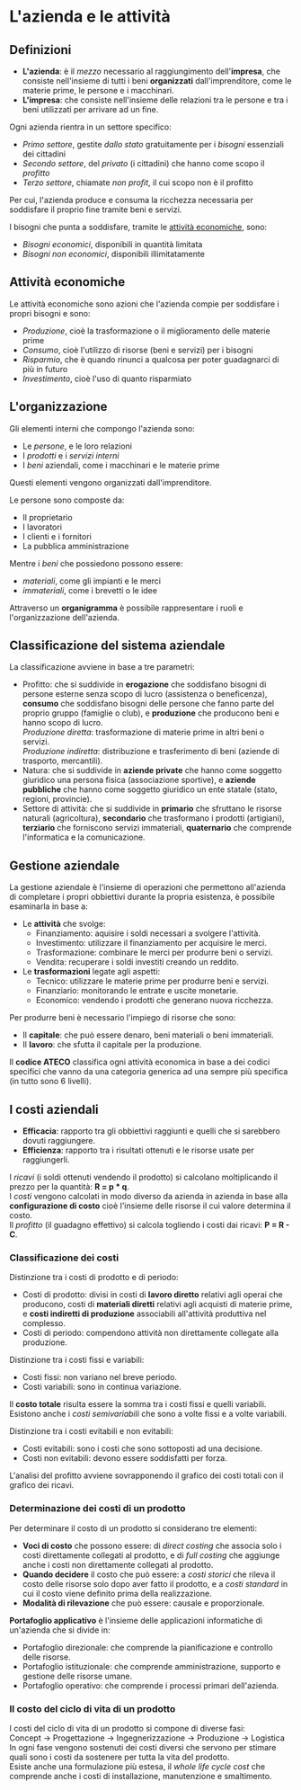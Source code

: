 # L'azienda e le attività

## Definizioni

- **L'azienda**: è il _mezzo_ necessario al raggiungimento dell'**impresa**, che consiste nell'insieme di tutti i beni **organizzati** dall'imprenditore, come le materie prime, le persone e i macchinari.
- **L'impresa**: che consiste nell'insieme delle relazioni tra le persone e tra i beni utilizzati per arrivare ad un fine.

Ogni azienda rientra in un settore specifico:

- _Primo settore_, gestite _dallo stato_ gratuitamente per i _bisogni_ essenziali dei cittadini
- _Secondo settore_, del _privato_ (i cittadini) che hanno come scopo il _profitto_
- _Terzo settore_, chiamate _non profit_, il cui scopo non è il profitto

Per cui, l'azienda produce e consuma la ricchezza necessaria per soddisfare il proprio fine tramite beni e servizi.

I bisogni che punta a soddisfare, tramite le [attività economiche](#attività-economiche), sono:

- _Bisogni economici_, disponibili in quantità limitata
- _Bisogni non economici_, disponibili illimitatamente

## Attività economiche

Le attività economiche sono azioni che l'azienda compie per soddisfare i propri bisogni e sono:

- _Produzione_, cioè la trasformazione o il miglioramento delle materie prime
- _Consumo_, cioè l'utilizzo di risorse (beni e servizi) per i bisogni
- _Risparmio_, che è quando rinunci a qualcosa per poter guadagnarci di più in futuro
- _Investimento_, cioè l'uso di quanto risparmiato

## L'organizzazione

Gli elementi interni che compongo l'azienda sono:

- Le _persone_, e le loro relazioni
- I _prodotti_ e i _servizi interni_
- I _beni_ aziendali, come i macchinari e le materie prime

Questi elementi vengono organizzati dall'imprenditore.

Le persone sono composte da:

- Il proprietario
- I lavoratori
- I clienti e i fornitori
- La pubblica amministrazione

Mentre i _beni_ che possiedono possono essere:

- _materiali_, come gli impianti e le merci
- _immateriali_, come i brevetti o le idee

Attraverso un **organigramma** è possibile rappresentare i ruoli e l'organizzazione dell'azienda.

## Classificazione del sistema aziendale

La classificazione avviene in base a tre parametri:

- Profitto: che si suddivide in **erogazione** che soddisfano bisogni di persone esterne senza scopo di lucro (assistenza o beneficenza), **consumo** che soddisfano bisogni delle persone che fanno parte del proprio gruppo (famiglie o club), e **produzione** che producono beni e hanno scopo di lucro. \
_Produzione diretta_: trasformazione di materie prime in altri beni o servizi. \
_Produzione indiretta_: distribuzione e trasferimento di beni (aziende di trasporto, mercantili).
- Natura: che si suddivide in **aziende private** che hanno come soggetto giuridico una persona fisica (associazione sportive), e **aziende pubbliche** che hanno come soggetto giuridico un ente statale (stato, regioni, provincie).
- Settore di attività: che si suddivide in **primario** che sfruttano le risorse naturali (agricoltura), **secondario** che trasformano i prodotti (artigiani), **terziario** che forniscono servizi immateriali, **quaternario** che comprende l'informatica e la comunicazione.

## Gestione aziendale

La gestione aziendale è l'insieme di operazioni che permettono all'azienda di completare i propri obbiettivi durante la propria esistenza, è possibile esaminarla in base a:

- Le **attività** che svolge:
	- Finanziamento: aquisire i soldi necessari a svolgere l'attività.
	- Investimento: utilizzare il finanziamento per acquisire le merci.
	- Trasformazione: combinare le merci per produrre beni o servizi.
	- Vendita: recuperare i soldi investiti creando un reddito.
- Le **trasformazioni** legate agli aspetti:
	- Tecnico: utilizzare le materie prime per produrre beni e servizi.
	- Finanziario: monitorando le entrate e uscite monetarie.
	- Economico: vendendo i prodotti che generano nuova ricchezza.

Per produrre beni è necessario l'impiego di risorse che sono:

- Il **capitale**: che può essere denaro, beni materiali o beni immateriali.
- Il **lavoro**: che sfutta il capitale per la produzione.

Il **codice ATECO** classifica ogni attività economica in base a dei codici specifici che vanno da una categoria generica ad una sempre più specifica (in tutto sono 6 livelli).

## I costi aziendali

- **Efficacia**: rapporto tra gli obbiettivi raggiunti e quelli che si sarebbero dovuti raggiungere.
- **Efficienza**: rapporto tra i risultati ottenuti e le risorse usate per raggiungerli.

I _ricavi_ (i soldi ottenuti vendendo il prodotto) si calcolano moltiplicando il prezzo per la quantità: **R = p * q**. \
I _costi_ vengono calcolati in modo diverso da azienda in azienda in base alla **configurazione di costo** cioè l'insieme delle risorse il cui valore determina il costo. \
Il _profitto_ (il guadagno effettivo) si calcola togliendo i costi dai ricavi: **P = R - C**.

### Classificazione dei costi

Distinzione tra i costi di prodotto e di periodo:

- Costi di prodotto: divisi in costi di **lavoro diretto** relativi agli operai che producono, costi di **materiali diretti** relativi agli acquisti di materie prime, e **costi indiretti di produzione** associabili all'attività produttiva nel complesso.
- Costi di periodo: compendono attività non direttamente collegate alla produzione.

Distinzione tra i costi fissi e variabili:

- Costi fissi: non variano nel breve periodo.
- Costi variabili: sono in continua variazione.

Il **costo totale** risulta essere la somma tra i costi fissi e quelli variabili. \
Esistono anche i _costi semivariabili_ che sono a volte fissi e a volte variabili.

Distinzione tra i costi evitabili e non evitabili:

- Costi evitabili: sono i costi che sono sottoposti ad una decisione.
- Costi non evitabili: devono essere soddisfatti per forza.

L'analisi del profitto avviene sovrapponendo il grafico dei costi totali con il grafico dei ricavi.

### Determinazione dei costi di un prodotto

Per determinare il costo di un prodotto si considerano tre elementi:

- **Voci di costo** che possono essere: di _direct costing_ che associa solo i costi direttamente collegati al prodotto, e di _full costing_ che aggiunge anche i costi non direttamente collegati al prodotto.
- **Quando decidere** il costo che può essere: a _costi storici_ che rileva il costo delle risorse solo dopo aver fatto il prodotto, e a _costi standard_ in cui il costo viene definito prima della realizzazione.
- **Modalità di rilevazione** che può essere: causale e proporzionale.

**Portafoglio applicativo** è l'insieme delle applicazioni informatiche di un'azienda che si divide in:

- Portafoglio direzionale: che comprende la pianificazione e controllo delle risorse.
- Portafoglio istituzionale: che comprende amministrazione, supporto e gestione delle risorse umane.
- Portafoglio operativo: che comprende i processi primari dell'azienda.

### Il costo del ciclo di vita di un prodotto

I costi del ciclo di vita di un prodotto si compone di diverse fasi: \
Concept -> Progettazione -> Ingegnerizzazione -> Produzione -> Logistica \
In ogni fase vengono sostenuti dei costi diversi che servono per stimare quali sono i costi da sostenere per tutta la vita del prodotto. \
Esiste anche una formulazione più estesa, il _whole life cycle cost_ che comprende anche i costi di installazione, manutenzione e smaltimento.

